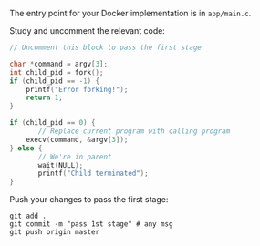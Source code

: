 The entry point for your Docker implementation is in `app/main.c`.

Study and uncomment the relevant code: 

```c
// Uncomment this block to pass the first stage

char *command = argv[3];
int child_pid = fork();
if (child_pid == -1) {
    printf("Error forking!");
    return 1;
}

if (child_pid == 0) {
	   // Replace current program with calling program
    execv(command, &argv[3]);
} else {
	   // We're in parent
	   wait(NULL);
	   printf("Child terminated");
}
```

Push your changes to pass the first stage:

```
git add .
git commit -m "pass 1st stage" # any msg
git push origin master
```
